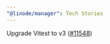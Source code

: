 ```yaml
---
"@linode/manager": Tech Stories
---
```


Upgrade Vitest to v3 ([#11548](https://github.com/linode/manager/pull/11548))
